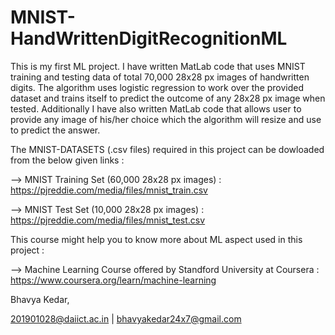# MNIST-HandWrittenDigitRecognitionML

This is my first ML project.
I have written MatLab code that uses MNIST training and testing data of total 70,000 28x28 px images of handwritten digits. The algorithm uses logistic regression to work
over the provided dataset and trains itself to predict the outcome of any 28x28 px image when tested.
Additionally I have also written MatLab code that allows user to provide any image of his/her choice which the algorithm will resize and use to predict the answer. 

The MNIST-DATASETS (.csv files) required in this project can be dowloaded from the below given links :
 
 --> MNIST Training Set (60,000 28x28 px images) : https://pjreddie.com/media/files/mnist_train.csv
 
 --> MNIST Test Set (10,000 28x28 px images) : https://pjreddie.com/media/files/mnist_test.csv
 
 This course might help you to know more about ML aspect used in this project : 
 
 --> Machine Learning Course offered by Standford University at Coursera : https://www.coursera.org/learn/machine-learning
 
 Bhavya Kedar,
 
 201901028@daiict.ac.in | bhavyakedar24x7@gmail.com
